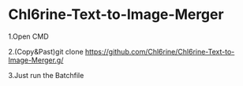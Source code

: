 # Chl6rine-Text-to-Image-Merger

1.Open CMD

2.(Copy&Past)git clone https://github.com/Chl6rine/Chl6rine-Text-to-Image-Merger.g/

3.Just run the Batchfile
